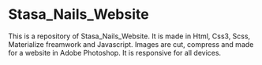 # Stasa_Nails_Website
This is a repository of Stasa_Nails_Website.
It is made in Html, Css3, Scss, Materialize freamwork and Javascript.
Images are cut, compress and made for a website in Adobe Photoshop.
It is responsive for all devices.
